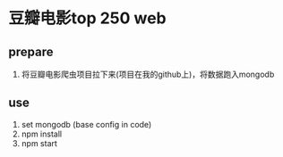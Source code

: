 # 豆瓣电影top 250 web


## prepare
1. 将豆瓣电影爬虫项目拉下来(项目在我的github上)，将数据跑入mongodb

## use

1. set mongodb (base config in code) 
2. npm install
3. npm start
